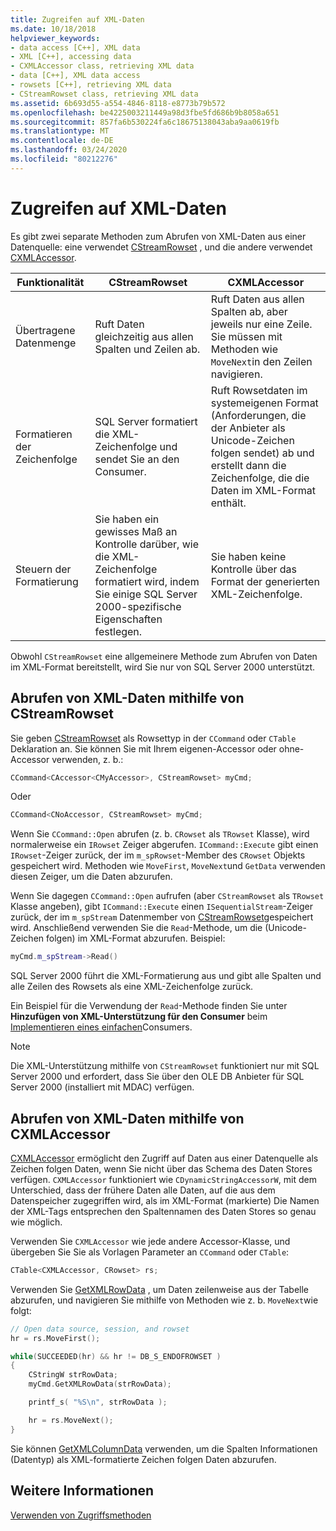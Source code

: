 ```yaml
---
title: Zugreifen auf XML-Daten
ms.date: 10/18/2018
helpviewer_keywords:
- data access [C++], XML data
- XML [C++], accessing data
- CXMLAccessor class, retrieving XML data
- data [C++], XML data access
- rowsets [C++], retrieving XML data
- CStreamRowset class, retrieving XML data
ms.assetid: 6b693d55-a554-4846-8118-e8773b79b572
ms.openlocfilehash: be4225003211449a98d3fbe5fd686b9b8058a651
ms.sourcegitcommit: 857fa6b530224fa6c18675138043aba9aa0619fb
ms.translationtype: MT
ms.contentlocale: de-DE
ms.lasthandoff: 03/24/2020
ms.locfileid: "80212276"
---
```

# <a name="accessing-xml-data"></a>Zugreifen auf XML-Daten

Es gibt zwei separate Methoden zum Abrufen von XML-Daten aus einer Datenquelle: eine verwendet [CStreamRowset](../../data/oledb/cstreamrowset-class.md) , und die andere verwendet [CXMLAccessor](../../data/oledb/cxmlaccessor-class.md).

|Funktionalität|CStreamRowset|CXMLAccessor|
|-------------------|-------------------|------------------|
|Übertragene Datenmenge|Ruft Daten gleichzeitig aus allen Spalten und Zeilen ab.|Ruft Daten aus allen Spalten ab, aber jeweils nur eine Zeile. Sie müssen mit Methoden wie `MoveNext`in den Zeilen navigieren.|
|Formatieren der Zeichenfolge|SQL Server formatiert die XML-Zeichenfolge und sendet Sie an den Consumer.|Ruft Rowsetdaten im systemeigenen Format (Anforderungen, die der Anbieter als Unicode-Zeichen folgen sendet) ab und erstellt dann die Zeichenfolge, die die Daten im XML-Format enthält.|
|Steuern der Formatierung|Sie haben ein gewisses Maß an Kontrolle darüber, wie die XML-Zeichenfolge formatiert wird, indem Sie einige SQL Server 2000-spezifische Eigenschaften festlegen.|Sie haben keine Kontrolle über das Format der generierten XML-Zeichenfolge.|

Obwohl `CStreamRowset` eine allgemeinere Methode zum Abrufen von Daten im XML-Format bereitstellt, wird Sie nur von SQL Server 2000 unterstützt.

## <a name="retrieving-xml-data-using-cstreamrowset"></a>Abrufen von XML-Daten mithilfe von CStreamRowset

Sie geben [CStreamRowset](../../data/oledb/cstreamrowset-class.md) als Rowsettyp in der `CCommand` oder `CTable` Deklaration an. Sie können Sie mit Ihrem eigenen-Accessor oder ohne-Accessor verwenden, z. b.:

```cpp
CCommand<CAccessor<CMyAccessor>, CStreamRowset> myCmd;
```

Oder

```cpp
CCommand<CNoAccessor, CStreamRowset> myCmd;
```

Wenn Sie `CCommand::Open` abrufen (z. b. `CRowset` als `TRowset` Klasse), wird normalerweise ein `IRowset` Zeiger abgerufen. `ICommand::Execute` gibt einen `IRowset`-Zeiger zurück, der im `m_spRowset`-Member des `CRowset` Objekts gespeichert wird. Methoden wie `MoveFirst`, `MoveNext`und `GetData` verwenden diesen Zeiger, um die Daten abzurufen.

Wenn Sie dagegen `CCommand::Open` aufrufen (aber `CStreamRowset` als `TRowset` Klasse angeben), gibt `ICommand::Execute` einen `ISequentialStream`-Zeiger zurück, der im `m_spStream` Datenmember von [CStreamRowset](../../data/oledb/cstreamrowset-class.md)gespeichert wird. Anschließend verwenden Sie die `Read`-Methode, um die (Unicode-Zeichen folgen) im XML-Format abzurufen. Beispiel:

```cpp
myCmd.m_spStream->Read()
```

SQL Server 2000 führt die XML-Formatierung aus und gibt alle Spalten und alle Zeilen des Rowsets als eine XML-Zeichenfolge zurück.

Ein Beispiel für die Verwendung der `Read`-Methode finden Sie unter **Hinzufügen von XML-Unterstützung für den Consumer** beim [Implementieren eines einfachen](../../data/oledb/implementing-a-simple-consumer.md)Consumers.

> [!NOTE]
> Die XML-Unterstützung mithilfe von `CStreamRowset` funktioniert nur mit SQL Server 2000 und erfordert, dass Sie über den OLE DB Anbieter für SQL Server 2000 (installiert mit MDAC) verfügen.

## <a name="retrieving-xml-data-using-cxmlaccessor"></a>Abrufen von XML-Daten mithilfe von CXMLAccessor

[CXMLAccessor](../../data/oledb/cxmlaccessor-class.md) ermöglicht den Zugriff auf Daten aus einer Datenquelle als Zeichen folgen Daten, wenn Sie nicht über das Schema des Daten Stores verfügen. `CXMLAccessor` funktioniert wie `CDynamicStringAccessorW`, mit dem Unterschied, dass der frühere Daten alle Daten, auf die aus dem Datenspeicher zugegriffen wird, als im XML-Format (markierte) Die Namen der XML-Tags entsprechen den Spaltennamen des Daten Stores so genau wie möglich.

Verwenden Sie `CXMLAccessor` wie jede andere Accessor-Klasse, und übergeben Sie Sie als Vorlagen Parameter an `CCommand` oder `CTable`:

```cpp
CTable<CXMLAccessor, CRowset> rs;
```

Verwenden Sie [GetXMLRowData](../../data/oledb/cxmlaccessor-getxmlrowdata.md) , um Daten zeilenweise aus der Tabelle abzurufen, und navigieren Sie mithilfe von Methoden wie z. b. `MoveNext`wie folgt:

```cpp
// Open data source, session, and rowset
hr = rs.MoveFirst();

while(SUCCEEDED(hr) && hr != DB_S_ENDOFROWSET )
{
    CStringW strRowData;
    myCmd.GetXMLRowData(strRowData);

    printf_s( "%S\n", strRowData );

    hr = rs.MoveNext();
}
```

Sie können [GetXMLColumnData](../../data/oledb/cxmlaccessor-getxmlcolumndata.md) verwenden, um die Spalten Informationen (Datentyp) als XML-formatierte Zeichen folgen Daten abzurufen.

## <a name="see-also"></a>Weitere Informationen

[Verwenden von Zugriffsmethoden](../../data/oledb/using-accessors.md)
